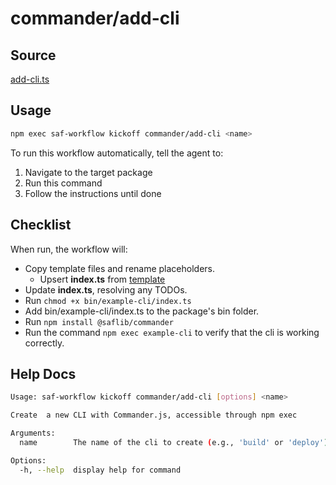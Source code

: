 # commander/add-cli

## Source

[add-cli.ts](add-cli.ts)

## Usage

```bash
npm exec saf-workflow kickoff commander/add-cli <name>
```

To run this workflow automatically, tell the agent to:

1. Navigate to the target package
2. Run this command
3. Follow the instructions until done

## Checklist

When run, the workflow will:

- Copy template files and rename placeholders.
  - Upsert **index.ts** from [template](index.ts)
- Update **index.ts**, resolving any TODOs.
- Run `chmod +x bin/example-cli/index.ts`
- Add bin/example-cli/index.ts to the package's bin folder.
- Run `npm install @saflib/commander`
- Run the command `npm exec example-cli` to verify that the cli is working correctly.

## Help Docs

```bash
Usage: saf-workflow kickoff commander/add-cli [options] <name>

Create  a new CLI with Commander.js, accessible through npm exec

Arguments:
  name        The name of the cli to create (e.g., 'build' or 'deploy')

Options:
  -h, --help  display help for command

```
